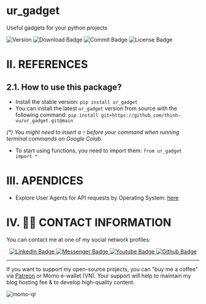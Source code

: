 # ur_gadget
Useful gadgets for your python projects

<div>
  <img src="https://img.shields.io/pypi/pyversions/ur_gadget?logoColor=brown&style=plastic" alt= "Version"/>
  <img src="https://img.shields.io/pypi/dm/ur_gadget" alt="Download Badge"/>
  <img src="https://img.shields.io/github/last-commit/thinh-vu/ur_gadget" alt="Commit Badge"/>
  <img src="https://img.shields.io/github/license/thinh-vu/ur_gadget?color=red" alt="License Badge"/>
</div>

# II. REFERENCES
## 2.1. How to use this package?
- Install the stable version: `pip install ur_gadget`
- You can install the latest `ur_gadget` version from source with the following command:
`pip install git+https://github.com/thinh-vu/ur_gadget.git@main`

_(*) You might need to insert a `!` before your command when running terminal commands on Google Colab._

- To start using functions, you need to import them: `from ur_gadget import *`

# III. APENDICES
- Explore User Agents for API requests by Operating System: [here](https://developers.whatismybrowser.com/useragents/explore/operating_system_name/)

# IV. 🙋‍♂️ CONTACT INFORMATION
You can contact me at one of my social network profiles:

<div id="badges" align="center">
  <a href="https://www.linkedin.com/in/thinh-vu">
    <img src="https://img.shields.io/badge/LinkedIn-blue?style=for-the-badge&logo=linkedin&logoColor=white" alt="LinkedIn Badge"/>
  </a>
  <a href="https://www.messenger.com/t/mr.thinh.ueh">
    <img src="https://img.shields.io/badge/Messenger-00B2FF?style=for-the-badge&logo=messenger&logoColor=white" alt="Messenger Badge"/>
  <a href="https://www.youtube.com/channel/UCYgG-bmk92OhYsP20TS0MbQ">
    <img src="https://img.shields.io/badge/YouTube-red?style=for-the-badge&logo=youtube&logoColor=white" alt="Youtube Badge"/>
  </a>
  </a>
    <a href="https://github.com/thinh-vu">
    <img src="https://img.shields.io/badge/GitHub-100000?style=for-the-badge&logo=github&logoColor=white" alt="Github Badge"/>
  </a>
</div>

---

If you want to support my open-source projects, you can "buy me a coffee" via [Patreon](https://patreon.com/thinhvu?utm_medium=clipboard_copy&utm_source=copyLink&utm_campaign=creatorshare_creator) or Momo e-wallet (VN). Your support will help to maintain my blog hosting fee & to develop high-quality content.

![momo-qr](https://github.com/thinh-vu/vnstock/blob/main/src/momo-qr-thinhvu.jpeg?raw=true)